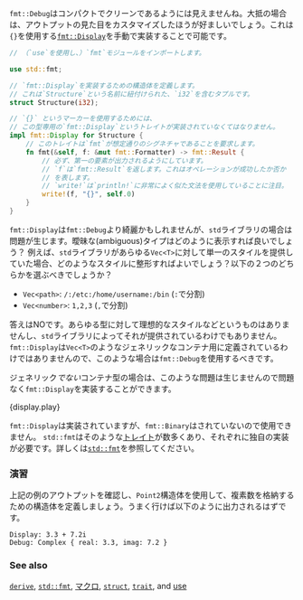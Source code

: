 <!--- `fmt::Debug` hardly looks compact and clean, so it is often advantageous to --->
<!--- customize the output appearance. This is done by manually implementing --->
<!--- [`fmt::Display`][fmt], which uses the `{}` print marker. Implementing it --->
<!--- looks like this: --->
`fmt::Debug`はコンパクトでクリーンであるようには見えませんね。大抵の場合は、アウトプットの見た目をカスタマイズしたほうが好ましいでしょう。これは`{}`を使用する[`fmt::Display`][fmt]を手動で実装することで可能です。


```rust
// （`use`を使用し、）`fmt`モジュールをインポートします。

use std::fmt;

// `fmt::Display`を実装するための構造体を定義します。
// これは`Structure`という名前に紐付けられた、`i32`を含むタプルです。
struct Structure(i32);

// `{}` というマーカーを使用するためには、
// この型専用の`fmt::Display`というトレイトが実装されていなくてはなりません。
impl fmt::Display for Structure {
    // このトレイトは`fmt`が想定通りのシグネチャであることを要求します。
    fn fmt(&self, f: &mut fmt::Formatter) -> fmt::Result {
        // 必ず、第一の要素が出力されるようにしています。
        // `f`は`fmt::Result`を返します。これはオペレーションが成功したか否か
        // を表します。
        // `write!`は`println!`に非常によく似た文法を使用していることに注目。
        write!(f, "{}", self.0)
    }
}
```

<!--- `fmt::Display` may be cleaner than `fmt::Debug` but this presents --->
<!--- a problem for the `std` library. How should ambiguous types be displayed? --->
<!--- For example, if the `std` library implemented a single style for all --->
<!--- `Vec<T>`, what style should it be? Either of these two? --->
`fmt::Display`は`fmt::Debug`より綺麗かもしれませんが、`std`ライブラリの場合は問題が生じます。曖昧な(ambiguous)タイプはどのように表示すれば良いでしょう？
例えば、`std`ライブラリがあらゆる`Vec<T>`に対して単一のスタイルを提供していた場合、どのようなスタイルに整形すればよいでしょう？以下の２つのどちらかを選ぶべきでしょうか？

* `Vec<path>`: `/:/etc:/home/username:/bin` (`:`で分割)
* `Vec<number>`: `1,2,3` (`,`で分割)

<!--- No, because there is no ideal style  for all types and the `std` library --->
<!--- doesn't presume to dictate one. `fmt::Display` is not implemented for `Vec<T>` --->
<!--- or for any other generic containers. `fmt::Debug` must then be used for these --->
<!--- generic cases. --->
答えはNOです。あらゆる型に対して理想的なスタイルなどというものはありませんし、`std`ライブラリによってそれが提供されているわけでもありません。`fmt::Display`は`Vec<T>`のようなジェネリックなコンテナ用に定義されているわけではありませんので、このような場合は`fmt::Debug`を使用するべきです。


<!--- This is not a problem though because for any new *container* type which is --->
<!--- *not* generic,`fmt::Display` can be implemented. --->
ジェネリック*でない*コンテナ型の場合は、このような問題は生じませんので問題なく`fmt::Display`を実装することができます。

{display.play}

<!--- So, `fmt::Display` has been implemented but `fmt::Binary` has not, and --->
<!--- therefore cannot be used. `std::fmt` has many such [`traits`][traits] and --->
<!--- each requires its own implementation. This is detailed further in --->
<!--- [`std::fmt`][fmt]. --->

`fmt::Display`は実装されていますが、`fmt::Binary`はされていないので使用できません。
`std::fmt`はそのような[トレイト][traits]が数多くあり、それぞれに独自の実装が必要です。詳しくは[`std::fmt`][fmt]を参照してください。

### 演習

<!--- After checking the output of the above example, use the `Point2` struct as --->
<!--- guide to add a Complex struct to the example. When printed in the same --->
<!--- way, the output should be: --->
上記の例のアウトプットを確認し、`Point2`構造体を使用して、複素数を格納するための構造体を定義しましょう。うまく行けば以下のように出力されるはずです。

```
Display: 3.3 + 7.2i
Debug: Complex { real: 3.3, imag: 7.2 }
```

### See also

[`derive`][derive], [`std::fmt`][fmt], [マクロ][macros], [`struct`][structs],
[`trait`][traits], and [use][use]

[derive]: /trait/derive.html
[fmt]: http://doc.rust-lang.org/std/fmt/
[macros]: /macros.html
[structs]: /custom_types/structs.html
[traits]: /trait.html
[use]: /mod/use.html
